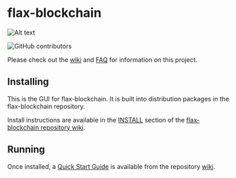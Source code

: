 # flax-blockchain
![Alt text](https://www.flaxnetwork.org/img/flax_logo.svg)

![GitHub contributors](https://img.shields.io/github/contributors/Flax-Network/flax-blockchain?logo=GitHub)

Please check out the [wiki](https://github.com/Flax-Network/flax-blockchain/wiki)
and [FAQ](https://github.com/Flax-Network/flax-blockchain/wiki/FAQ) for
information on this project.

## Installing

This is the GUI for flax-blockchain. It is built into distribution packages in the flax-blockchain repository.

Install instructions are available in the
[INSTALL](https://github.com/Flax-Network/flax-blockchain/wiki/INSTALL)
section of the
[flax-blockchain repository wiki](https://github.com/Flax-Network/flax-blockchain/wiki).

## Running

Once installed, a
[Quick Start Guide](https://github.com/Flax-Network/flax-blockchain/wiki/Quick-Start-Guide)
is available from the repository
[wiki](https://github.com/Flax-Network/flax-blockchain/wiki).
